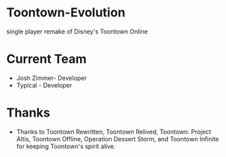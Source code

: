 # Toontown-Evolution
single player remake of Disney's Toontown Online

# Current Team
* Josh Zimmer- Developer
* Typical - Developer

# Thanks
* Thanks to Toontown Rewritten, Toontown Relived, Toontown: Project Altis, Toontown Offline, Operation Dessert Storm, and Toontown Infinite for keeping Toontown's spirit alive.
